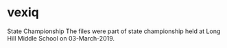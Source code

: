 # vexiq
State Championship
The files were part of state championship held at Long Hill Middle School on
03-March-2019.

